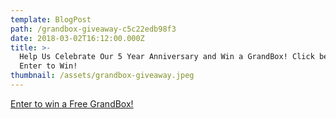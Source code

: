```yaml
---
template: BlogPost
path: /grandbox-giveaway-c5c22edb98f3
date: 2018-03-02T16:12:00.000Z
title: >-
  Help Us Celebrate Our 5 Year Anniversary and Win a GrandBox! Click below to
  Enter to Win!
thumbnail: /assets/grandbox-giveaway.jpeg
---
```

<!--StartFragment-->

[Enter to win a Free GrandBox!](http://www.mygrandbox.com/giveaway)

<!--EndFragment-->
